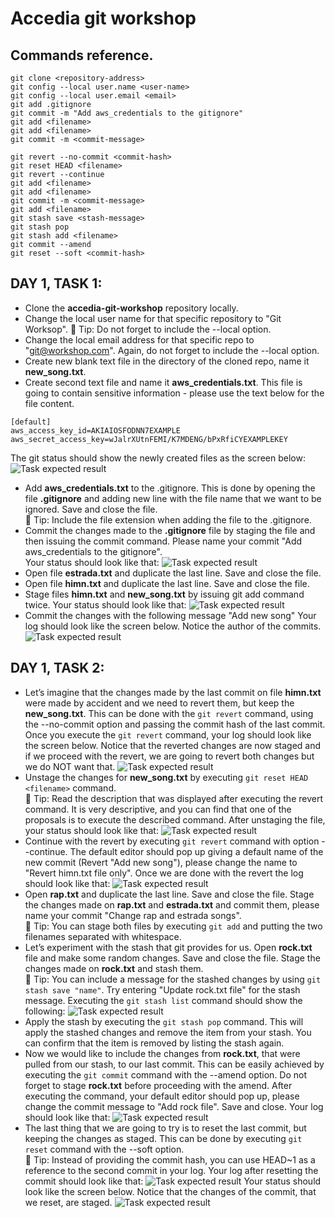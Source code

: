 # Accedia git workshop

## Commands reference.
```
git clone <repository-address>
git config --local user.name <user-name>
git config --local user.email <email>
git add .gitignore
git commit -m "Add aws_credentials to the gitignore"
git add <filename>
git add <filename>
git commit -m <commit-message>
```

```
git revert --no-commit <commit-hash>
git reset HEAD <filename>
git revert --continue
git add <filename>
git add <filename>
git commit -m <commit-message>
git add <filename>
git stash save <stash-message>
git stash pop
git stash add <filename>
git commit --amend
git reset --soft <commit-hash>
```

## DAY 1, TASK 1:
- Clone the **accedia-git-workshop** repository locally.
- Change the local user name for that specific repository to "Git Worksop". :scroll:  Tip: Do not forget to include the --local option.
- Change the local email address for that specific repo to "git@workshop.com". Again, do not forget to include the --local option.
- Create new blank text file in the directory of the cloned repo, name it **new_song.txt**.<br />
- Create second text file and name it **aws_credentials.txt**. This file is going to contain sensitive information - please use the text below for the file content.
```
[default]
aws_access_key_id=AKIAIOSFODNN7EXAMPLE
aws_secret_access_key=wJalrXUtnFEMI/K7MDENG/bPxRfiCYEXAMPLEKEY
``` 
  The git status should show the newly created files as the screen below:
  ![Task expected result](https://raw.githubusercontent.com/Jessie365/accedia-git-workshop/images/images/task1-1.jpg)
- Add **aws_credentials.txt** to the .gitignore. This is done by opening the file **.gitignore** and adding new line with the file name that we want to be ignored. Save and close the file.<br />:scroll: Tip: Include the file extension when adding the file to the .gitignore.
- Commit the changes made to the **.gitignore** file by staging the file and then issuing the commit command. Please name your commit "Add aws_credentials to the gitignore".
  <br />
  Your status should look like that:
 ![Task expected result](https://raw.githubusercontent.com/Jessie365/accedia-git-workshop/images/images/task1-2.jpg)
- Open file **estrada.txt** and duplicate the last line. Save and close the file.
- Open file **himn.txt** and duplicate the last line. Save and close the file.
- Stage files **himn.txt** and **new_song.txt** by issuing git add command twice.
  Your status should look like that:
  ![Task expected result](https://raw.githubusercontent.com/Jessie365/accedia-git-workshop/images/images/task1-3.jpg)
- Commit the changes with the following message "Add new song"
  Your log should look like the screen below. Notice the author of the commits.
  ![Task expected result](https://raw.githubusercontent.com/Jessie365/accedia-git-workshop/images/images/task1-4.jpg)

## DAY 1, TASK 2:
- Let’s imagine that the changes made by the last commit on file **himn.txt** were made by accident and we need to revert them, but keep the **new_song.txt**.
This can be done with the ```git revert``` command, using the --no-commit option and passing the commit hash of the last commit.<br />
Once you execute the ```git revert``` command, your log should look like the screen below.
Notice that the reverted changes are now staged and if we proceed with the revert, we are going to revert both changes but we do NOT want that.
  ![Task expected result](https://raw.githubusercontent.com/Jessie365/accedia-git-workshop/images/images/task2-1.jpg)
- Unstage the changes for **new_song.txt** by executing ```git reset HEAD <filename>``` command. <br />:scroll: Tip: Read the description that was displayed after executing the revert command. It is very descriptive, and you can find that one of the proposals is to execute the described command.
  After unstaging the file, your status should look like that:
  ![Task expected result](https://raw.githubusercontent.com/Jessie365/accedia-git-workshop/images/images/task2-2.jpg)
- Continue with the revert by executing ```git revert``` command with option --continue. The default editor should pop up giving a default name of the new commit (Revert "Add new song"), please change the name to "Revert himn.txt file only".
  Once we are done with the revert the log should look like that:
  ![Task expected result](https://raw.githubusercontent.com/Jessie365/accedia-git-workshop/images/images/task2-3.jpg)
- Open **rap.txt** and duplicate the last line. Save and close the file. Stage the changes made on **rap.txt** and **estrada.txt** and commit them, please name your commit "Change rap and estrada songs".<br />:scroll: Tip: You can stage both files by executing ```git add``` and putting the two filenames separated with whitespace.
- Let’s experiment with the stash that git provides for us. Open **rock.txt** file and make some random changes. Save and close the file. Stage the changes made on **rock.txt** and stash them.<br />:scroll: Tip: You can include a message for the stashed changes by using ```git stash save "name"```. Try entering "Update rock.txt file" for the stash message.
  Executing the ```git stash list``` command should show the following:
  ![Task expected result](https://raw.githubusercontent.com/Jessie365/accedia-git-workshop/images/images/task2-4.jpg)
- Apply the stash by executing the ```git stash pop``` command. This will apply the stashed changes and remove the item from your stash. You can confirm that the item is removed by listing the stash again.
- Now we would like to include the changes from **rock.txt**, that were pulled from our stash, to our last commit. This can be easily achieved by executing the ```git commit``` command with the --amend option. Do not forget to stage **rock.txt** before proceeding with the amend.
 After executing the command, your default editor should pop up, please change the commit message to "Add rock file". Save and close.
Your log should look like that:
  ![Task expected result](https://raw.githubusercontent.com/Jessie365/accedia-git-workshop/images/images/task2-5.jpg)
- The last thing that we are going to try is to reset the last commit, but keeping the changes as staged. This can be done by executing ```git reset``` command with the --soft option.<br />:scroll:  Tip: Instead of providing the commit hash, you can use HEAD~1 as a reference to the second commit in your log.
Your log after resetting the commit should look like that:
   ![Task expected result](https://raw.githubusercontent.com/Jessie365/accedia-git-workshop/images/images/task2-6.jpg)
Your status should look like the screen below. Notice that the changes of the commit, that we reset, are staged.
  ![Task expected result](https://raw.githubusercontent.com/Jessie365/accedia-git-workshop/images/images/task2-7.jpg)

